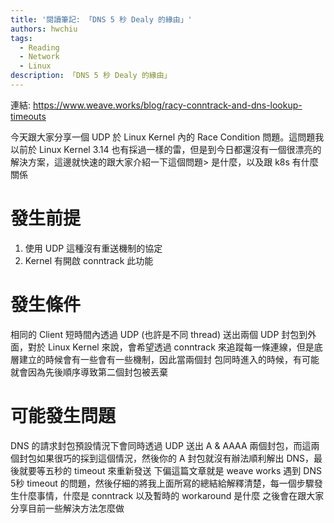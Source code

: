 ```yaml
---
title: '閱讀筆記: 「DNS 5 秒 Dealy 的緣由」'
authors: hwchiu
tags:
  - Reading
  - Network
  - Linux
description: 「DNS 5 秒 Dealy 的緣由」
---
```


連結: https://www.weave.works/blog/racy-conntrack-and-dns-lookup-timeouts

今天跟大家分享一個 UDP 於 Linux Kernel 內的 Race Condition 問題。這問題我以前於 Linux Kernel 3.14 也有採過一樣的雷，但是到今日都還沒有一個很漂亮的解決方案，這邊就快速的跟大家介紹一下這個問題>
是什麼，以及跟 k8s 有什麼關係
# 發生前提
1. 使用 UDP 這種沒有重送機制的協定
2. Kernel 有開啟 conntrack 此功能
# 發生條件
相同的 Client 短時間內透過 UDP (也許是不同 thread) 送出兩個 UDP 封包到外面，對於 Linux Kernel 來說，會希望透過 conntrack 來追蹤每一條連線，但是底層建立的時候會有一些會有一些機制，因此當兩個封
包同時進入的時候，有可能就會因為先後順序導致第二個封包被丟棄
# 可能發生問題
DNS 的請求封包預設情況下會同時透過 UDP 送出 A & AAAA 兩個封包，而這兩個封包如果很巧的採到這個情況，然後你的 A 封包就沒有辦法順利解出 DNS，最後就要等五秒的 timeout 來重新發送
下偏這篇文章就是 weave works 遇到 DNS 5秒 timeout 的問題，然後仔細的將我上面所寫的總結給解釋清楚，每一個步驟發生什麼事情，什麼是 conntrack 以及暫時的 workaround 是什麼
之後會在跟大家分享目前一些解決方法怎麼做
